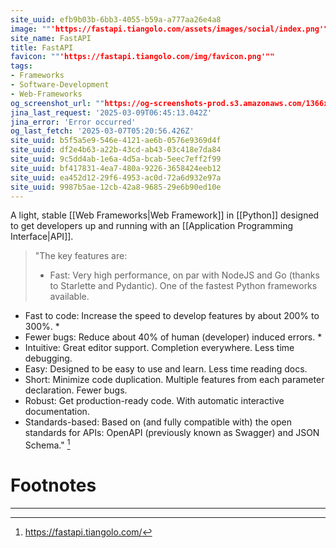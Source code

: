 ```yaml
---
site_uuid: efb9b03b-6bb3-4055-b59a-a777aa26e4a8
image: ""'https://fastapi.tiangolo.com/assets/images/social/index.png'""
site_name: FastAPI
title: FastAPI
favicon: ""'https://fastapi.tiangolo.com/img/favicon.png'""
tags:
- Frameworks
- Software-Development
- Web-Frameworks
og_screenshot_url: ""https://og-screenshots-prod.s3.amazonaws.com/1366x768/80/false/c889b62860c33a44dc8a7a9613e6234d218661b6a081ebcb9e51d4c04adabd23.jpeg""
jina_last_request: '2025-03-09T06:45:13.042Z'
jina_error: 'Error occurred'
og_last_fetch: '2025-03-07T05:20:56.426Z'
site_uuid: b5f5a5e9-546e-4121-ae6b-0576e9369d4f
site_uuid: df2e4b63-a22b-43cd-ab43-03c418e7da84
site_uuid: 9c5dd4ab-1e6a-4d5a-bcab-5eec7eff2f99
site_uuid: bf417831-4ea7-480a-9226-3658424eeb12
site_uuid: ea452d12-29f6-4953-ac0d-72a6d932e97a
site_uuid: 9987b5ae-12cb-42a8-9685-29e6b90ed10e
---
```

A light, stable [[Web Frameworks|Web Framework]] in [[Python]] designed to get developers up and running with an [[Application Programming Interface|API]].

>"The key features are:
>- Fast: Very high performance, on par with NodeJS and Go (thanks to Starlette and Pydantic). One of the fastest Python frameworks available.
- Fast to code: Increase the speed to develop features by about 200% to 300%. *
- Fewer bugs: Reduce about 40% of human (developer) induced errors. *
- Intuitive: Great editor support. Completion everywhere. Less time debugging.
- Easy: Designed to be easy to use and learn. Less time reading docs.
- Short: Minimize code duplication. Multiple features from each parameter declaration. Fewer bugs.
- Robust: Get production-ready code. With automatic interactive documentation.
- Standards-based: Based on (and fully compatible with) the open standards for APIs: OpenAPI (previously known as Swagger) and JSON Schema." [^1]

# Footnotes
***
[^1]: https://fastapi.tiangolo.com/

